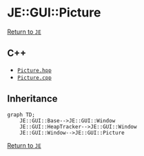 # JE::GUI::Picture

[Return to `JE`](/docs/je.md)

## C++

- [`Picture.hpp`](/src/je/Picture.hpp)
- [`Picture.cpp`](/src/je/Picture.cpp)

## Inheritance

```mermaid
graph TD;
    JE::GUI::Base-->JE::GUI::Window
    JE::GUI::HeapTracker-->JE::GUI::Window
    JE::GUI::Window-->JE::GUI::Picture
```

[Return to `JE`](/docs/je.md)